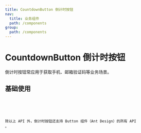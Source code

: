 ```yaml
---
title: CountdownButton 倒计时按钮
nav:
  title: 业务组件
  path: /components
group:
  path: /components
---
```


# CountdownButton 倒计时按钮

倒计时按钮常应用于获取手机、邮箱验证码等业务场景。

## 基础使用

<code src="./demos/index.tsx" />

<API></API>

除以上 API 外，倒计时按钮还支持 Button 组件（Ant Design）的所有 API 。
